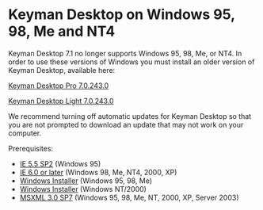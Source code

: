 # Keyman Desktop on Windows 95, 98, Me and NT4

<p>Keyman Desktop 7.1 no longer supports Windows 95, 98, Me, or NT4.  In order to use these versions of Windows you must install an older version of Keyman Desktop, available here:</p>

<p><a href='/download_direct/keymandesktoppro-7.0.243.0.exe'>Keyman Desktop Pro 7.0.243.0</a></p>
<p><a href='/download_direct/keymandesktoplight-7.0.243.0.exe'>Keyman Desktop Light 7.0.243.0</a></p>

<p>We recommend turning off automatic updates for Keyman Desktop so that you are not prompted to download an update that may not work on your computer.</p>

<p>Prerequisites:</p>

  <ul>
    <li><a target='_blank' href='http://browsers.evolt.org/?ie/32bit/5.5_SP2'>IE 5.5 SP2</a> (Windows 95)</li>
    <li><a target='_blank' href='http://www.microsoft.com/ie/'>IE 6.0 or later</a> (Windows 98, Me, NT4, 2000, XP)</li>
    <li><a target='_blank' href='http://www.microsoft.com/downloads/details.aspx?FamilyID=CEBBACD8-C094-4255-B702-DE3BB768148F&amp;displaylang=en'>Windows Installer</a> (Windows 95, 98, Me)</li>
    <li><a target='_blank' href='http://www.microsoft.com/downloads/details.aspx?familyid=4b6140f9-2d36-4977-8fa1-6f8a0f5dca8f&amp;displaylang=en'>Windows Installer</a> (Windows NT/2000)</li>
    <li><a target='_blank' href='http://www.microsoft.com/downloads/details.aspx?familyid=28494391-052b-42ff-9674-f752bdca9582&amp;displaylang=en'>MSXML 3.0 SP7</a> (Windows 95, 98, Me, NT, 2000, XP, Server 2003)</li>
  </ul>

